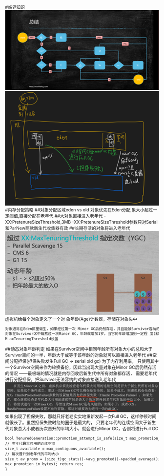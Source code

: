 #临界知识
![](.z_5_对象布局_对象分配__images/969a4b8a.png)
![](.z_4_内存管理_00_内存对象分配策略_分配担保_大对象分配_空闲列表_TLAB_images/666655e3.png)
#内存分配策略
##对象分配区域eden vs old
对象优先在Eden分配,象大小超过一定阈值,直接分配在老年代
##大对象直接进入老年代
-XX:PretenureSizeThreshold,3MB
-XX:PretenureSizeThreshold参数只对Serial和ParNew两款新生代收集器有效
##长期存活的对象将进入老年代
![](.z_4_内存管理_00_内存对象分配策略_分配担保_大对象分配_空闲列表_TLAB_images/badabec9.png)
虚拟机给每个对象定义了一个对 象年龄(Age)计数器，存储在对象头中
```asp
对象通常在Eden区里诞生，如果经过第一次 Minor GC后仍然存活，并且能被Survivor容纳的话，该对象会被移动到Survivor空间中，并且将其对象 年龄设为1岁。
对象在Survivor区中每熬过一次Minor GC，年龄就增加1岁，当它的年龄增加到一定程 度(默认为15)，就会被晋升到老年代中。对象晋升老年代的年龄阈值，可以通过参数-XX:
M axTenuringThreshold设置
```
##动态对象年龄判定
如果在Survivor空间中相同年龄所有对象大小的总和大于 Survivor空间的一半，年龄大于或等于该年龄的对象就可以直接进入老年代
##空间分配担保(担保失败发生Full GC -> serial old gc)
为了内存利用率， 只使用其中一个Survivor空间来作为轮换备份，因此当出现大量对象在Minor GC后仍然存活的情况 ——最极端的情况就是内存回收后新生代中所有对象都存活，
需要老年代进行分配担保，把Survivor无法容纳的对象直接送入老年代
![](.z_4_内存管理_05_内存管理调优_images/5a1bbd60.png)
如果出现了担保失败，那就只好老老实实地重新发起一次Full GC，这样停顿时间就很长了。虽然担保失败时绕的圈子是最大的，
只要老年代的连续空间大于新生代对象总大小或者历次晋升的平均大小，就会进行Minor GC，否则将进行Full GC
```asp
bool TenuredGeneration::promotion_attempt_is_safe(size_t max_promotion_in_bytes) const {
// 老年代最大可用的连续空间
size_t available = max_contiguous_available();
// 每次晋升到老年代的平均大小
size_t av_promo = (size_t)gc_stats()->avg_promoted()->padded_average(); // 老年代可用空间是否大于平均晋升大小，或者老年代可用空间是否大于当此GC时新生代所有对象容量 bool res = (available >= av_promo) || (available >=
max_promotion_in_bytes); return res;
}
```


